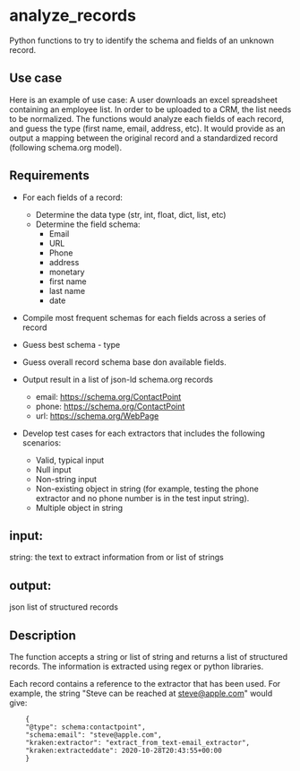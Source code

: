 # analyze_records

Python functions to try to identify the schema and fields of an unknown record.

## Use case
Here is an example of use case:
A user downloads an excel spreadsheet containing an employee list. In order to be uploaded to a CRM, the list needs to be normalized. 
The functions would analyze each fields of each record, and guess the type (first name, email, address, etc). 
It would provide as an output a mapping between the original record and a standardized record (following schema.org model). 

## Requirements
- For each fields of a record:
  - Determine the data type (str, int, float, dict, list, etc)
  - Determine the field schema:
    - Email
    - URL 
    - Phone
    - address
    - monetary
    - first name
    - last name
    - date
- Compile most frequent schemas for each fields across a series of record
- Guess best schema - type
- Guess overall record schema base don available fields.


- Output result in a list of json-ld schema.org records
  - email: https://schema.org/ContactPoint 
  - phone: https://schema.org/ContactPoint
  - url: https://schema.org/WebPage
- Develop test cases for each extractors that includes the following scenarios:
  - Valid, typical input
  - Null input
  - Non-string input
  - Non-existing object in string (for example, testing the phone extractor and no phone number is in the test input string).
  - Multiple object in string
  

## input:
string: the text to extract information from
or list of strings

## output:
json list of structured records

## Description
The function accepts a string or list of string and returns a list of structured records. The information is extracted using regex or python libraries. 

Each record contains a reference to the extractor that has been used. 
For example, the string "Steve can be reached at steve@apple.com" would give:
```
    {
    "@type": schema:contactpoint",
    "schema:email": "steve@apple.com",
    "kraken:extractor": "extract_from_text-email_extractor",
    "kraken:extracteddate": 2020-10-28T20:43:55+00:00
    }
```






